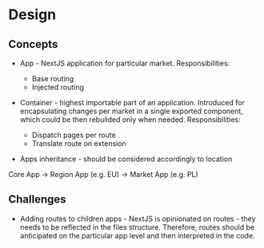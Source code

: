 # Design

## Concepts

* App - NextJS application for particular market. 
  Responsibilities:
  * Base routing
  * Injected routing

* Container - highest importable part of an application. Introduced for encapsulating changes per market in a single exported component, which could be then rebuilded only when needed.
  Responsibilities:
  * Dispatch pages per route
  * Translate route on extension

* Apps inheritance - should be considered accordingly to location

Core App -> Region App (e.g. EU) -> Market App (e.g. PL)

## Challenges

* Adding routes to children apps - NextJS is opinionated on routes - they needs to be reflected in the files structure. Therefore, routes should be anticipated on the particular app level and then interpreted in the code. 